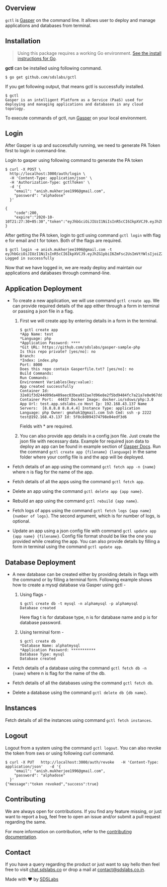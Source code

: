 ## Overview

```gctl``` is [Gasper](https://gasper-docs.netlify.app/) on the command line. It allows user to deploy and manage applications and databases from terminal.

## Installation

> Using this package requires a working Go environment. [See the install instructions for Go](https://golang.org/doc/install).

**gctl** can be installed using following command.

``` $ go get github.com/sdslabs/gctl ```

If you get following output, that means gctl is successfully installed.
```
$ gctl
Gasper is an intelligent Platform as a Service (PaaS) used for deploying and managing applications and databases in any cloud topology.
```

To execute commands of gctl, run [Gasper](https://gasper-docs.netlify.app/) on your local environment.

## Login

After Gasper is up and successfully running, we need to generate PA Token first to login in command-line.

Login to gasper using following command to generate the PA token

```
$ curl -X POST \
  http://localhost:3000/auth/login \
  -H 'Content-Type: application/json' \
  -H 'Authorization-Type: gctlToken' \
  -d '{
    "email": "anish.mukherjee1996@gmail.com",
    "password": "alphadose"
  }'

{
    "code":200,
    "expire":"2020-10-10T21:27:30+05:30","token":"eyJhbGciOiJIUzI1NiIsInR5cCI6IkpXVCJ9.eyJhZG1pbiI6ZmFsc2UsImVtYWlsIjoiZ21haGFrMUBnbWFpbC5jb20iLCJleHAiOjE2MDIzNTE4MTAsImdjdGxfdXVpZCI6IiIsIm9yaWdfaWF0IjoxNjAyMzQ4MjEwLCJ1c2VybmFtZSI6Im1haGFrIn0.bImaUw9p8K_2QMpMqCAyHQHzX2aukDaRpXTDXmAkAoc"
}
```

After getting the PA token, login to gctl using command ```gctl login``` with flag e for email and t for token. Both of the flags are required.

```
$ gctl login -e anish.mukherjee1996@gmail.com -t eyJhbGciOiJIUzI1NiIsInR5cCI6IkpXVCJ9.eyJhZG1pbiI6ZmFsc2UsImVtYWlsIjoiZ21haGFrMUBnbWFpbC5jb20iLCJleHAiOjE2MDIzNTE4MTAsImdjdGxfdXVpZCI6IiIsIm9yaWdfaWF0IjoxNjAyMzQ4MjEwLCJ1c2VybmFtZSI6Im1haGFrIn0.bImaUw9p8K_2QMpMqCAyHQHzX2aukDaRpXTDXmAkAoc
Logged in successfully
```

Now that we have logged in, we are ready deploy and maintain our applications and databases through command-line.

## Application Deployment

* To create a new application, we will use command ```gctl create app```. We can provide required details of the app either through a form in terminal or passing a json file in a flag.

  1. First we will create app by entering details in a form in the terminal.
      ```
      $ gctl create app
      *App Name: test
      *Language: php
      *Application Password: ****
      *Git URL: https://github.com/sdslabs/gasper-sample-php
      Is this repo private? [yes/no]: no
      Branch: 
      *Index: index.php
      Port: 8000
      Does this repo contain Gasperfile.txt? [yes/no]: no
      Build Commands: 
      Run Commands: 
      Environment Variables(key:value): 
      App created successfully 
      Container Id: 32e81f3d244d09da489aec03bea932ae7d96e8e2f5bd9484fc7a21a7e0e967dd Container Port:  44437 Docker Image: docker.io/sdsws/php:3.0 App Url: test.app.sdslabs.co Host Ip: 192.168.43.137 Name Servers:  [8.8.8.8 8.8.4.4] Instance Type: application Language: php Owner: gmahak1@gmail.com Ssh Cmd: ssh -p 2222 test@192.168.43.137 Id: 5f8c8d094374798e04edf3d6
      ```

      Fields with * are required.

  2. You can also provide app details in a config json file. Just create the json file with necessary data. Example for required json data to deploy an app can be found in example section of [Gasper Docs](https://gasper-docs.netlify.app/). Run the command ```gctl create app {filename} {language}``` in the same folder where your config file is and the app will be deployed.


- Fetch details of an app using the command ```gctl fetch app -n {name}``` where n is flag for the name of the app.

- Fetch details of all the apps using the command ```gctl fetch app```.

- Delete an app using the command ```gctl delete app {app name}```.

- Rebuild an app using the command ```gctl rebuild {app name}```.

- Fetch logs of apps using the command ```gctl fetch logs {app name} {number of logs}```. The second argument, which is for number of logs, is optional.

- Update an app using a json config file with command ```gctl update app {app name} {filename}```. Config file format should be like the one you provided while creating the app. You can also provide details by filling a form in terminal using the command ```gctl update app```.


## Database Deployment

- A new database can be created either by providing details in flags with the command or by filling a terminal form.
Following example shows how to create a mysql database via Gasper using gctl -

  1. Using flags -

      ```
      $ gctl create db -t mysql -n alphamysql -p alphamysql
      Database created
      ```
      Here flag t is for database type, n is for database name and p is for database password.

  2. Using terminal form -

      ```
      $ gctl create db
      *Database Name: alphatmysql       
      *Application Password: ***********
      Database Type: mysql
      Database created
      ```

- Fetch details of a database using the command ```gctl fetch db -n {name}``` where n is flag for the name of the db.

- Fetch details of all the databases using the command ```gctl fetch db```.

- Delete a database using the command ```gctl delete db {db name}```.

## Instances

Fetch details of all the instances using command ```gctl fetch instances```.

## Logout

Logout from a system using the command ```gctl logout```. You can also revoke the token from sws or using following curl command.

```
$ curl -X PUT   http://localhost:3000/auth/revoke   -H 'Content-Type: application/json'   -d '{
    "email": "anish.mukherjee1996@gmail.com",
    "password": "alphadose"
  }'
{"message":"token revoked","success":true}
```

## Contributing

We are always open for contributions. If you find any feature missing, or just want to report a bug, feel free to open an issue and/or submit a pull request regarding the same.

For more information on contribution, refer to the [contributing documentation](./CONTRIBUTING.md).

## Contact

If you have a query regarding the product or just want to say hello then feel free to visit
[chat.sdslabs.co](http://chat.sdslabs.co/) or drop a mail at [contact@sdslabs.co.in](mailto:contact@sdslabs.co.in).

Made with :heart: by [SDSLabs](https://github.com/sdslabs)
